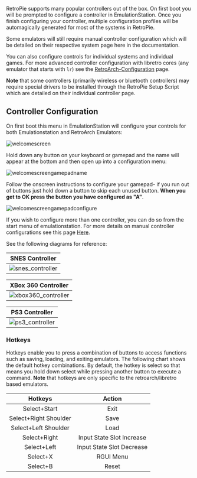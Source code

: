 RetroPie supports many popular controllers out of the box. On first boot you will be prompted to configure a controller in EmulationStation. Once you finish configuring your controller, multiple configuration profiles will be automagically generated for most of the systems in RetroPie. 

Some emulators will still require manual controller configuration which will be detailed on their respective system page here in the documentation. 

You can also configure controls for individual systems and individual games. For more advanced controller configuration with libretro cores (any emulator that starts with `lr`) see the [RetroArch-Configuration](RetroArch-Configuration) page.  

**Note** that some controllers (primarily wireless or bluetooth controllers) may require special drivers to be installed through the RetroPie Setup Script which are detailed on their individual controller page.

## Controller Configuration

On first boot this menu in EmulationStation will configure your controls for both Emulationstation and RetroArch Emulators:

![welcomescreen](https://cloud.githubusercontent.com/assets/10035308/9140482/cf42f25c-3cee-11e5-8f91-c1fc1c57175c.png)

Hold down any button on your keyboard or gamepad and the name will appear at the bottom and then open up into a configuration menu:

![welcomescreengamepadname](https://cloud.githubusercontent.com/assets/10035308/9140505/f5c19e38-3cee-11e5-965e-0e4e85ddaf56.png)

Follow the onscreen instructions to configure your gamepad- if you run out of buttons just hold down a button to skip each unused button. **When you get to OK press the button you have configured as "A"**.

![welcomescreengamepadconfigure](https://cloud.githubusercontent.com/assets/10035308/9140518/0263b9c8-3cef-11e5-922f-42f790f3be91.png)

If you wish to configure more than one controller, you can do so from the start menu of emulationstation. For more details on manual controller configurations see this page [Here](RetroArch-Configuration).

See the following diagrams for reference:

| SNES Controller | 
|:---:|
|![snes_controller](https://cloud.githubusercontent.com/assets/10035308/22185414/f129dc28-e099-11e6-8524-93facf275eda.png)|

| XBox 360 Controller |
|:---:|
|![xbox360_controller](https://cloud.githubusercontent.com/assets/10035308/22185415/f12ff342-e099-11e6-8adb-d18e9c638e94.png)|

| PS3 Controller |
|:---:|
|![ps3_controller](https://cloud.githubusercontent.com/assets/10035308/22185413/f10f27de-e099-11e6-97a4-ecbbc82c9e46.png)|

### Hotkeys

Hotkeys enable you to press a combination of buttons to access functions such as saving, loading, and exiting emulators. The following chart shows the default hotkey combinations. By default, the hotkey is select so that means you hold down select while pressing another button to execute a command. **Note** that hotkeys are only specific to the retroarch/libretro based emulators.

|Hotkeys | Action|
| :---: | :---: |
| Select+Start | Exit |
| Select+Right Shoulder | Save |
| Select+Left Shoulder | Load |
| Select+Right | Input State Slot Increase |
| Select+Left | Input State Slot Decrease |
| Select+X | RGUI Menu |
| Select+B | Reset |